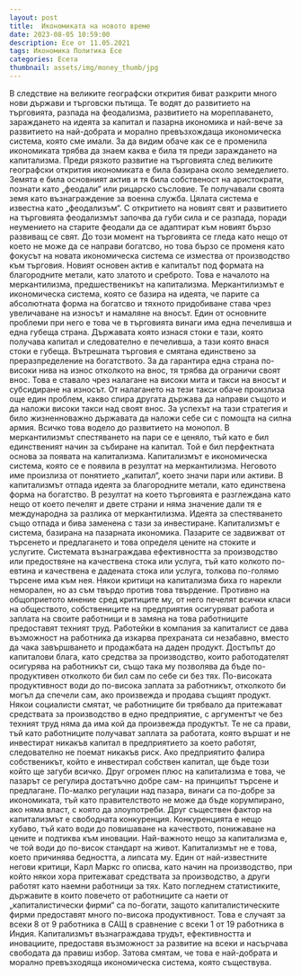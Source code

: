 ```yaml
---
layout: post
title:  Икономиката на новото време
date: 2023-08-05 10:59:00
description: Есе от 11.05.2021
tags: Икономика Политика Есе
categories: Есета
thumbnail: assets/img/money_thumb/jpg
---
```


В следствие на великите географски открития биват разкрити много нови държави и търговски пътища. Те водят до развитието на търговията, разпада на феодализма, развитието на мореплаването, зараждането на идеята за капитал и пазарна икономика и най-вече за развитието на най-добрата и морално превъзхождаща икономическа система, която сме имали.
За да видим обаче как се е променила икономиката трябва да знаем каква е била тя преди зараждането на капитализма. Преди рязкото развитие на търговията след великите географски открития икономиката е била базирана около земеделието. Земята е била основният актив и тя била собственост на аристократи, познати като „феодали“ или рицарско съсловие. Те получавали своята земя като възнаграждение за военна служба. Цялата система е известна като „феодализъм“. 
С откритието на новият свят и развитието на търговията феодализмът започва да губи сила и се разпада, поради неумението на старите феодали да се адаптират към новият бързо развиващ се свят. До този момент на търговията се гледа като нещо от което не може да се направи богатсво, но това бързо се променя като фокусът на новата икономическа система се измества от производство към търговия. Новият основен актив е капиталът под формата на благородните метали, като златото и среброто. Това е началото на меркантилизма, предшественикът на капитализма.
Меркантилизмът е икономическа система, която се базира на идеята, че парите са абсолютната форма на богатсво и тяхното придобиване става чрез увеличаване на износът и намаляне на вносът. Един от основните проблеми при него е това че в търговията винаги има една печеливша и една губеща страна. Държавата която изнася стоки е тази, която получава капитал и следователно е печеливша, а тази която внася стоки е губеща. Вътрешната търговия е смятана единствено за преразпределение на богатството. За да гарантира една страна по-високи нива на износ отколкото на внос, тя трябва да ограничи своят внос. Това е ставало чрез налагане на високи мита и такси на вносът и субсидиране на износът. От налагането на тези такси обаче произлиза още един проблем, какво спира другата държава да направи същото и да наложи високи такси над своят внос. За успехът на тази стратегия и било жизненноважно държавата да наложи себе си с помощта на силна армия. Всичко това водело до развитието на монопол. В меркантилизмът спестяването на пари се е ценяло, тъй като е бил единственият начин за събиране на капитал. Той е бил перфектната основа за появата на капитализма.
Капитализмът е икономическа система, която се е появила в резултат на меркантилизма. Неговото име произлиза от понятието „капитал“, което значи пари или активи. В капитализмът отпада идеята за благородните метали, като единствена форма на богатство. В резултат на което търговията е разглеждана като нещо от което печелят и двете страни и няма значение дали тя е международна за разлика от меркантилизма. Идеята за спестяването също отпада и бива заменена с тази за инвестиране. 
Капитализмът е система, базирана на пазарната икономика. Пазарите се задвижват от търсенето и предлагането и това определя цените на стоките и услугите. Системата възнаграждава ефективността за производство или предоствяне на качествена стока или услуга, тъй като колкото по-евтина и качествена е дадената стока или услуга, толкова по-голямо търсене има към нея. 
Някои критици на капитализма биха го нарекли неморален, но аз съм твърдо против това твърдение. Противно на общоприетото мнение сред критиците му, от него печелят всички класи на обществото, собствениците на предприятия осигуряват работа и заплата на своите работници и в замяна на това работниците предоставят техният труд. Работейки в компания за капиталист се дава възможност на работника да изкарва прехраната си незабавно, вместо да чака завършването и продажбата на даден продукт. Достъпът до капиталови блага, като средства за производство, които работодателят осигурява на работникът си, също така му позволява да бъде по-продуктивен отколкото би бил сам по себе си без тях. По-високата продуктивност води до по-висока заплата за работникът, отколкото би могъл да спечели сам, ако произвежда и продава същият продукт. Някои социалисти смятат, че работниците би трябвало да притежават средствата за производство в едно предприятие, с аргументът че без техният труд няма да има кой да произвежда продуктът. Те не са прави, тъй като работниците получават заплата за работата, която вършат и не инвестират никакъв капитал в предприятието за което работят, следователно не поемат никакъв риск. Ако предприятито фалира собственикът, който е инвестирал собствен капитал, ще бъде този който ще загуби всичко. Друг огромен плюс на капитализма е това, че пазарът се регулира достатъчно добре сам- на принципът търсене и предлагане. По-малко регулации над пазара, винаги са по-добре за икономиката, тъй като правителството не може да бъде корумпирано, ако няма власт, с която да злоупотреби. Друг съществен фактор на капитализмът е свободната конкуренция. Конкуренцията е нещо хубаво, тъй като води до повишаване на качеството, понижаване на цените и подтиква към иновации. 
Най-важното нещо за капитализма е, че той води до по-висок стандарт на живот. Капитализмът не е това, което причинява бедността, а липсата му. Един от най-известните негови критици, Карл Маркс го описва, като начин на производство, при който някои хора притежават средствата за производство, а други работят като наемни работници за тях. Като погледнем статистиките, държавите в които повечето от работниците са наети от „капиталистически фирми“ са по-богати, защото капиталистическите фирми предоставят много по-висока продуктивност. Това е случаят за всеки 8 от 9 работника в САЩ в сравнение с всеки 1 от 19 работника в Индия. 
Капитализмът възнаграждава трудът, ефективността и иновациите, предоставя възможност за развитие на всеки и насърчава свободата да правиш избор. Затова смятам, че това е най-добрата и морално превъзходяща икономическа система, която съществува.
